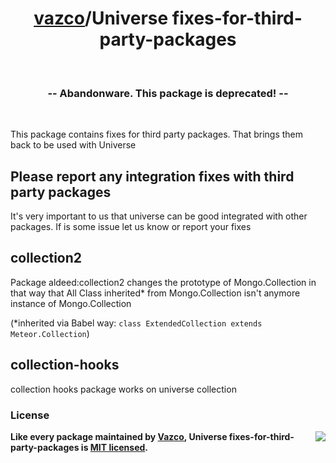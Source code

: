 <h1 align="center">
    <a href="https://github.com/vazco">vazco</a>/Universe fixes-for-third-party-packages
</h1>

&nbsp;

<h3 align="center">
  -- Abandonware. This package is deprecated! --
</h3>

&nbsp;

This package contains fixes for third party packages.
That brings them back to be used with Universe 

## Please report any integration fixes with third party packages
It's very important to us that universe can be good integrated with other packages.
If is some issue let us know or report your fixes
  
## collection2
Package aldeed:collection2 changes the prototype of Mongo.Collection in that way 
that All Class inherited* from Mongo.Collection isn't anymore instance of Mongo.Collection 

(*inherited via Babel way: `class ExtendedCollection extends Meteor.Collection`)

## collection-hooks
collection hooks package works on universe collection 

### License

<img src="https://vazco.eu/banner.png" align="right">

**Like every package maintained by [Vazco](https://vazco.eu/), Universe fixes-for-third-party-packages is [MIT licensed](https://github.com/vazco/uniforms/blob/master/LICENSE).**
